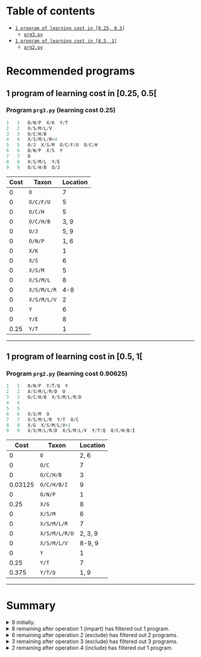 # Table of contents
- [`1 program of learning cost in [0.25, 0.5[`](#1-program-of-learning-cost-in-025-05)
    - [`prg3.py`](#program-prg3py-learning-cost-025)
- [`1 program of learning cost in [0.5, 1[`](#1-program-of-learning-cost-in-05-1)
    - [`prg2.py`](#program-prg2py-learning-cost-090625)
# Recommended programs

## 1 program of learning cost in [0.25, 0.5[

### Program `prg3.py` (learning cost 0.25)

```python
1   1   O/N/P  X/K  Y/T
2   2   X/S/M/L/V
3   3   O/C/H/B
4   4   X/S/M/L/R+4
5   5   O/J  X/S/M  O/C/F/U  O/C/H
6   6   O/N/P  X/S  Y
7   7   O
8   8   X/S/M/L  Y/E
9   9   O/C/H/B  O/J
```

| Cost  | Taxon | Location |
|----|----|----|
| 0 | `O` | 7 |
| 0 | `O/C/F/U` | 5 |
| 0 | `O/C/H` | 5 |
| 0 | `O/C/H/B` | 3, 9 |
| 0 | `O/J` | 5, 9 |
| 0 | `O/N/P` | 1, 6 |
| 0 | `X/K` | 1 |
| 0 | `X/S` | 6 |
| 0 | `X/S/M` | 5 |
| 0 | `X/S/M/L` | 8 |
| 0 | `X/S/M/L/R` | 4-8 |
| 0 | `X/S/M/L/V` | 2 |
| 0 | `Y` | 6 |
| 0 | `Y/E` | 8 |
| 0.25 | `Y/T` | 1 |

---

## 1 program of learning cost in [0.5, 1[

### Program `prg2.py` (learning cost 0.90625)

```python
1   1   O/N/P  Y/T/Q  Y
2   2   X/S/M/L/R/D  O
3   3   O/C/H/B  X/S/M/L/R/D
4   4   
5   5   
6   6   X/S/M  O
7   7   X/S/M/L/R  Y/T  O/C
8   8   X/G  X/S/M/L/V+1
9   9   X/S/M/L/R/D  X/S/M/L/V  Y/T/Q  O/C/H/B/I
```

| Cost  | Taxon | Location |
|----|----|----|
| 0 | `O` | 2, 6 |
| 0 | `O/C` | 7 |
| 0 | `O/C/H/B` | 3 |
| 0.03125 | `O/C/H/B/I` | 9 |
| 0 | `O/N/P` | 1 |
| 0.25 | `X/G` | 8 |
| 0 | `X/S/M` | 6 |
| 0 | `X/S/M/L/R` | 7 |
| 0 | `X/S/M/L/R/D` | 2, 3, 9 |
| 0 | `X/S/M/L/V` | 8-9, 9 |
| 0 | `Y` | 1 |
| 0.25 | `Y/T` | 7 |
| 0.375 | `Y/T/Q` | 1, 9 |

---

# Summary
<details>
  <summary>9 initially.</summary>
  <ol>
    <li><code>prg1.py</code></li>
    <li><code>prg2.py</code></li>
    <li><code>prg3.py</code></li>
    <li><code>prg4.py</code></li>
    <li><code>prg5.py</code></li>
    <li><code>prg6.py</code></li>
    <li><code>prg7.py</code></li>
    <li><code>prg8.py</code></li>
    <li><code>prg9.py</code></li>
  </ol>
</details>

<details>
  <summary>8 remaining after operation 1 (impart) has filtered out 1 program.</summary>
  <ol>
    <li><code>prg8.py</code></li>
  </ol>
</details>

<details>
  <summary>6 remaining after operation 2 (exclude) has filtered out 2 programs.</summary>
  <ol>
    <li><code>prg7.py</code></li>
    <li><code>prg9.py</code></li>
  </ol>
</details>

<details>
  <summary>3 remaining after operation 3 (exclude) has filtered out 3 programs.</summary>
  <ol>
    <li><code>prg4.py</code></li>
    <li><code>prg5.py</code></li>
    <li><code>prg6.py</code></li>
  </ol>
</details>

<details>
  <summary>2 remaining after operation 4 (include) has filtered out 1 program.</summary>
  <ol>
    <li><code>prg1.py</code></li>
  </ol>
</details>
